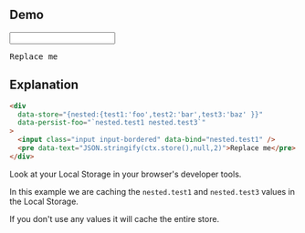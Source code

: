 ## Demo

<div data-store="{nested:{test1:'foo',test2:'bar',test3:'baz' }}" data-persist-foo="`nested.test1 nested.test3`">
    <input class="input input-bordered" data-bind="nested.test1"/>
    <pre data-text="JSON.stringify(ctx.store(),null,2)">Replace me</pre>
</div>

## Explanation

```html
<div
  data-store="{nested:{test1:'foo',test2:'bar',test3:'baz' }}"
  data-persist-foo="`nested.test1 nested.test3`"
>
  <input class="input input-bordered" data-bind="nested.test1" />
  <pre data-text="JSON.stringify(ctx.store(),null,2)">Replace me</pre>
</div>
```

Look at your Local Storage in your browser's developer tools.

In this example we are caching the `nested.test1` and `nested.test3` values in the Local Storage.

If you don't use any values it will cache the entire store.
